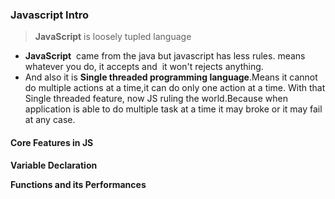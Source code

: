 ### **Javascript Intro**

> **JavaScript** is loosely tupled language

- **JavaScript**  came from the java but javascript has less rules.
  means whatever you do, it accepts and  it won't rejects anything.
- And also it is **Single threaded programming language**.Means it cannot do multiple actions at a time,it can do only one action at a time. With that Single threaded feature, now JS ruling the world.Because when application is able to do multiple task at a time it may broke or it may fail at any case.

#### Core Features in JS

**Variable Declaration**

**Functions and its Performances**
<br>

```

```
